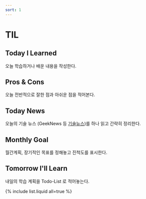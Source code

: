 ```yaml
---
sort: 1
---
```


# TIL

## Today I Learned

오늘 학습하거나 배운 내용을 작성한다.

## Pros & Cons

오늘 전반적으로 잘한 점과 아쉬운 점을 적어본다.

## Today News

오늘의 기술 뉴스 (GeekNews 등 [기술뉴스](https://ohahohah.com/subscribe-dev-newsletter/))를 하나 읽고 간략히 정리한다.

## Monthly Goal

월간계획, 장기적인 목표를 정해놓고 진척도를 표시한다.

## Tomorrow I'll Learn

내일의 학습 계획을 Todo-List 로 적어놓는다.

{% include list.liquid all=true %}
